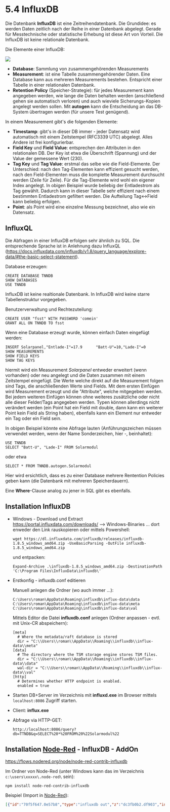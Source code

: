 # 5.4 InfluxDB

Die Datenbank **InfluxDB** ist eine Zeitreihendatenbank. Die Grundidee: es werden Daten zeitlich nach der Reihe in einer Datenbank abgelegt. Gerade für Messtechnische oder statistische Erhebung ist diese Art von Vorteil. Die InfluxDB ist keine relationale Datenbank.

Die Elemente einer InfluxDB:

![](C:\daten\Skripten\Informatik\DB\bilder\InfluxDB.png)

- **Database**: Sammlung von zusammengehörenden Measurements
- **Measurement**: ist eine Tabelle zusammengehörender Daten. Eine Database kann aus mehreren Measurements bestehen. Entspricht einer Tabelle in einer relationalen Datenbank.
- **Retention Policy** (Speicher-Strategie): für jedes Measurement kann angegeben werden, wie lange die Daten behalten werden (anschließend gehen sie automatisch verloren) und auch wieviele Sicherungs-Kopien angelegt werden sollen. Mit **autogen** kann die Entscheidung an das DB-System übertragen werden (für unsere Test genügend).

In einem Measurement gibt's die folgenden Elemente:

- **Timestamp**: gibt's in dieser DB immer - jeder Datensatz wird automatisch mit einem Zeitstempel (RFC3339 UTC) abgelegt. Alles Andere ist frei konfigurierbar.
- **Field Key** und **Field Value**: entsprechen den Attributen in den relationalen DB. Der Key ist etwa die Überschrift (Spannung) und der Value der gemessene Wert (230).
- **Tag Key** und **Tag Value**: erstmal das selbe wie die Field-Elemente. Der Unterschied: nach den Tag-Elementen kann effizient gesucht werden, nach den Field-Elementen muss die komplette Measurement durchsucht werden (Zeile für Zeile). Für die Tag-Elemente wird wohl ein eigener Index angelegt.
  In obigen Beispiel wurde beliebig der Entladestrom als Tag gewählt. Dadurch kann in dieser Tabelle sehr effizient nach einem bestimmten Entladestrom gefiltert werden. Die Aufteilung Tag<->Field kann beliebig erfolgen.
- **Point**: als Point wird eine einzelne Messung bezeichnet, also wie ein Datensatz.

## InfluxQL

Die Abfragen in einer InfluxDB erfolgen sehr ähnlich zu SQL. Die entsprechende Sprache ist in Anlehnung dazu InfluxQL (https://docs.influxdata.com/influxdb/v1.8/query_language/explore-data/#the-basic-select-statement).

Database erzeugen:

```
CREATE DATABASE TNNDB
SHOW DATABASES
USE TNNDB
```

InfluxDB ist keine realtionale Datenbank. In InfluxDB wird keine starre Tabellenstruktur vorgegeben.

Benutzerverwaltung und Rechtezuteilung:

```
CREATE USER "fsst" WITH PASSWORD 'comein'
GRANT ALL ON TNNDB TO fsst
```

Wenn eine Database erzeugt wurde, können einfach Daten eingefügt werden:

```
INSERT Solarpanel,"Entlade-I"=17.9      "Batt-U"=10,"Lade-I"=0
SHOW MEASUREMENTS
SHOW FIELD KEYS
SHOW TAG KEYS
```

hiermit wird ein Measurement *Solarpanel* entweder erweitert (wenn vorhanden) oder neu angelegt und die Daten zusammen mit einem Zeitstempel eingefügt. Die Werte welche direkt auf die Measurement folgen sind Tags, die anschließenden Werte sind Fields. Mit dem ersten Einfügen wird Measurement erzeugt und die "Attribute", welche mitgegeben werden. Bei jedem weiteren Einfügen können ohne weiteres zusätzliche oder nicht alle dieser Felder/Tags angegeben werden. Typen können allerdings nicht verändert werden (ein Point hat ein Field mit double, dann kann ein weiterer Point kein Field als String haben), ebenfalls kann ein Element nur entweder ein Tag oder ein Field sein.

In obigen Beispiel könnte eine Abfrage lauten (Anführungszeichen müssen verwendet werden, wenn der Name Sonderzeichen, hier -, beinhaltet):

```
USE TNNDB
SELECT "Batt-U", "Lade-I" FROM Solarmodul
```

oder etwa

```
SELECT * FROM TNNDB.autogen.Solarmodul
```

Hier wird ersichtlich, dass es zu einer Database mehrere Rentention Policies geben kann (die Datenbank mit mehreren Speicherdauern).

Eine **Where**-Clause analog zu jener in SQL gibt es ebenfalls.

## Installation InfluxDB

- Windows - Download und Extract
  https://portal.influxdata.com/downloads/  --> Windows-Binaries ... dort enweder den Link rauskopieren oder mittels Powershell:
  
  ```
  wget https://dl.influxdata.com/influxdb/releases/influxdb-1.8.5_windows_amd64.zip -UseBasicParsing -OutFile influxdb-1.8.5_windows_amd64.zip
  ```
  
  und entpacken:
  
  ```
  Expand-Archive .\influxdb-1.8.5_windows_amd64.zip -DestinationPath 'C:\Program Files\InfluxData\influxdb\'
  ```

- Erstkonfig - influxdb.conf editieren
  
  Manuell anlegen die Ordner (wo auch immer ...):
  
  ```
  C:\Users\roman\AppData\Roaming\influxdb\influx-data\data
  C:\Users\roman\AppData\Roaming\influxdb\influx-data\meta
  C:\Users\roman\AppData\Roaming\influxdb\influx-data\val
  ```
  
  Mittels Editor die Datei **influxdb.conf** anlegen (Ordner anpassen - evtl. mit Unix-CR abspeichern):
  
  ```
  [meta]
    # Where the metadata/raft database is stored
    dir = "C:\\Users\\roman\\AppData\\Roaming\\influxdb\\influx-data\\meta"
  [data]
    # The directory where the TSM storage engine stores TSM files.
    dir = "C:\\Users\\roman\\AppData\\Roaming\\influxdb\\influx-data\\data"
    wal-dir = "C:\\Users\\roman\\AppData\\Roaming\\influxdb\\influx-data\\val"
  [http]
    # Determines whether HTTP endpoint is enabled.
    enabled = true
  ```

- Starten DB+Server im Verzeichnis mit **influxd.exe** im Browser mittels `localhost:8086` Zugriff starten.

- Client: **influx.exe**

- Abfrage via HTTP-GET:
  
  ```
  http://localhost:8086/query?db=TTNDB&q=SELECT%20*%20FROM%20%22Solarmodul%22
  ```

## Installation [Node-Red](../IoT/Node-RED.md) - InfluxDB - AddOn

https://flows.nodered.org/node/node-red-contrib-influxdb

Im Ordner von Node-Red (unter Windows kann das im Verzeichnis `c:\users\xxxxx\.node-red\` sein):

```
npm install node-red-contrib-influxdb
```

Beispiel (Import in [Node-Red](../IoT/Node-RED.md)):

```json
[{"id":"70f5f647.0e57b8","type":"influxdb out","z":"dc3fb0b2.df903","influxdb":"e1dc092f.e02b78","name":"espmeasure","measurement":"espmeasure","precision":"","retentionPolicy":"","database":"espmeasure","precisionV18FluxV20":"ms","retentionPolicyV18Flux":"","org":"lesson","bucket":"measure","x":590,"y":340,"wires":[]},{"id":"62110329.7106cc","type":"function","z":"dc3fb0b2.df903","name":"Fields","func":"msg.payload = [{   // InfluxDB-Values\n    H: 52,\n    T: 20.2,\n    P: 1.2\n},{                // InfluxDB-Tags\n    loc: \"Schlafzimmer\",\n    type: \"bmp182\"\n}]\nreturn msg;","outputs":1,"noerr":0,"initialize":"","finalize":"","x":410,"y":340,"wires":[["70f5f647.0e57b8","3de19d84.119862"]]},{"id":"cefed6e.230e7a8","type":"inject","z":"dc3fb0b2.df903","name":"","repeat":"","crontab":"","once":false,"topic":"","payload":"","payloadType":"date","x":240,"y":440,"wires":[["62110329.7106cc","fc9df475.a4aa58"]]},{"id":"3de19d84.119862","type":"debug","z":"dc3fb0b2.df903","name":"","active":true,"tosidebar":true,"console":false,"tostatus":false,"complete":"payload","targetType":"msg","statusVal":"","statusType":"auto","x":610,"y":400,"wires":[]},{"id":"fc9df475.a4aa58","type":"influxdb in","z":"dc3fb0b2.df903","influxdb":"e1dc092f.e02b78","name":"in","query":"SELECT * FROM espmeasure","rawOutput":true,"precision":"","retentionPolicy":"","org":"lesson","x":430,"y":500,"wires":[["fdc2b192.0c4668"]]},{"id":"fdc2b192.0c4668","type":"function","z":"dc3fb0b2.df903","name":"result","func":"//msg.payload = \"Hallo Welt\"; //Math.random()*10;\nreturn msg.payload.results[0].series[0];","outputs":1,"noerr":0,"initialize":"","finalize":"","x":590,"y":500,"wires":[["c2da08e2.60e1d8"]]},{"id":"c2da08e2.60e1d8","type":"debug","z":"dc3fb0b2.df903","name":"","active":true,"tosidebar":true,"console":false,"tostatus":false,"complete":"true","targetType":"full","statusVal":"","statusType":"auto","x":730,"y":500,"wires":[]},{"id":"3f54c86c.0dc56","type":"comment","z":"dc3fb0b2.df903","name":"InfluxDB Point Schreiben","info":"Schreiben in die InfluxDB\n- Die Datenbank muss laufen (auf localhost)\n- geschrieben wird immer der gleiche Point\n- Tags und Fields können in der Funktion ersehen werden","x":470,"y":280,"wires":[]},{"id":"bddd4082.2671b","type":"comment","z":"dc3fb0b2.df903","name":"InfluxDB Measurement Lesen","info":"Lesen aus der InfluxDB\n- die Datenbank muss laufen (localhost)\n- gelesen werden die Rohen Daten","x":660,"y":560,"wires":[]},{"id":"e1dc092f.e02b78","type":"influxdb","z":"","hostname":"localhost","port":"8086","protocol":"http","database":"ttndb","name":"Einf","usetls":false,"tls":"10d548aa.fc0ed7","influxdbVersion":"1.x","url":"http://localhost:8086","rejectUnauthorized":false},{"id":"10d548aa.fc0ed7","type":"tls-config","name":"","cert":"","key":"","ca":"","certname":"","keyname":"","caname":"","servername":"","verifyservercert":false}]
```
